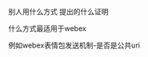 <!--
 * @Author: LetMeFly
 * @Date: 2025-05-11 20:56:13
 * @LastEditors: LetMeFly.xyz
 * @LastEditTime: 2025-05-11 20:56:32
-->
别人用什么方式  提出的什么证明

什么方式最适用于webex


例如webex表情包发送机制-是否是公共uri